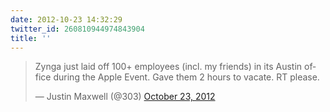 ```yaml
---
date: 2012-10-23 14:32:29
twitter_id: 260810944974843904
title: ''
---
```


<blockquote class="twitter-tweet"><p lang="en" dir="ltr">Zynga just laid off 100+ employees (incl. my friends) in its Austin office during the Apple Event. Gave them 2 hours to vacate. RT please.</p>&mdash; Justin Maxwell (@303) <a href="https://twitter.com/303/status/260801024732827649?ref_src=twsrc%5Etfw">October 23, 2012</a></blockquote>
<script async src="https://platform.twitter.com/widgets.js" charset="utf-8"></script>
